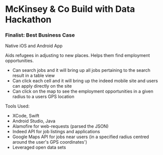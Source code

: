 # McKinsey & Co Build with Data Hackathon
### Finalist: Best Business Case

Native iOS and Android App

Aids refugees in adjusting to new places. Helps them find employment opportunities.

- Can search jobs and it will bring up all jobs pertaining to the search result in a table view
- Can click each cell and it will bring up the indeed mobile site and users can apply directly on the site
- Can click on the map to see the employment opportunities in a given radius to a users GPS location


Tools Used:
- XCode, Swift
- Android Studio, Java
- Alamofire for web-requests (parsed the JSON)
- Indeed API for job listings and applications
- Google Maps API for jobs near users (in a specified radius centred around the user's GPS coordinates')
- Leveraged open data sets
